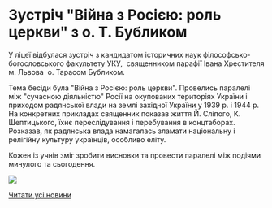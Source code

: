 # Зустріч &quot;Війна з Росією: роль церкви&quot; з о. Т. Бубликом

У ліцеї відбулася зустріч з кандидатом історичних наук філософсько-богословського факультету УКУ,  священником парафії Івана Хрестителя м. Львова  о. Тарасом Бубликом.

Тема бесіди була "Війна з Росією: роль церкви". Провелись паралелі між "сучасною діяльністю" Росії на окупованих територіях України і приходом радянської влади на землі західної України у 1939 р. і 1944 р. На конкретних прикладах священник показав життя Й. Сліпого, К. Шептицького, їхнє переслідування і перебування в концтаборах. Розказав, як радянська влада намагалась зламати національну і релігійну культуру українців, особливо еліту.

Кожен із учнів зміг зробити висновки та провести паралелі між подіями минулого та сьогодення.

![](/images/blog/зустріч-війна-з-росією-роль-церкви-з-о-т-бубликом/св28_02.png)

[Читати усі новини](/news)
